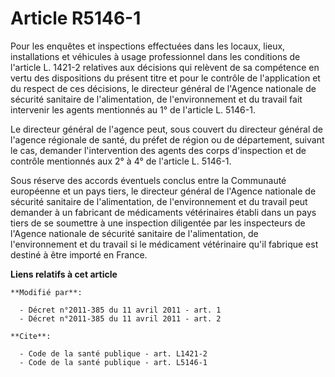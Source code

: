 # Article R5146-1

Pour les enquêtes et inspections effectuées dans les locaux, lieux, installations et véhicules à usage professionnel dans les
conditions de l'article L. 1421-2 relatives aux décisions qui relèvent de sa compétence en vertu des dispositions du présent
titre et pour le contrôle de l'application et du respect de ces décisions, le directeur général de
l'Agence nationale de sécurité sanitaire de l'alimentation, de l'environnement et du travail  fait intervenir les agents
mentionnés au 1° de l'article L. 5146-1. 

Le directeur général de l'agence peut, sous couvert du directeur général de l'agence régionale de santé, du préfet de région
ou de département, suivant le cas, demander l'intervention des agents des corps d'inspection et de contrôle mentionnés aux 2°
à 4° de l'article L. 5146-1. 

Sous réserve des accords éventuels conclus entre la Communauté européenne et un pays tiers, le directeur général de l'Agence
nationale de sécurité sanitaire de l'alimentation, de l'environnement et du travail peut demander à un fabricant de
médicaments vétérinaires établi dans un pays tiers de se soumettre à une inspection diligentée par les inspecteurs de
l'Agence nationale de sécurité sanitaire de l'alimentation, de l'environnement et du travail si le médicament vétérinaire
qu'il fabrique est destiné à être importé en France.

**Liens relatifs à cet article**

	**Modifié par**:

	  - Décret n°2011-385 du 11 avril 2011 - art. 1
	  - Décret n°2011-385 du 11 avril 2011 - art. 2

	**Cite**:

	  - Code de la santé publique - art. L1421-2
	  - Code de la santé publique - art. L5146-1
